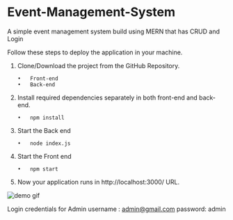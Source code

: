 # Event-Management-System
A simple event management system build using MERN that has CRUD and Login





Follow these steps to deploy the application in your machine.


1.	Clone/Download the project from the GitHub Repository.

        •	Front-end	  
        •	Back-end     

2.	Install required dependencies separately in both front-end and back-end.

        •	npm install

3.	Start the Back end

        •	node index.js

4.	Start the Front end

        •	npm start

5.	Now your application runs in http://localhost:3000/ URL.

![demo gif](demo/screencapture-localhost-3000-home-2020-06-14-01_04_43.png)


Login credentials for Admin
username : admin@gmail.com
password: admin
